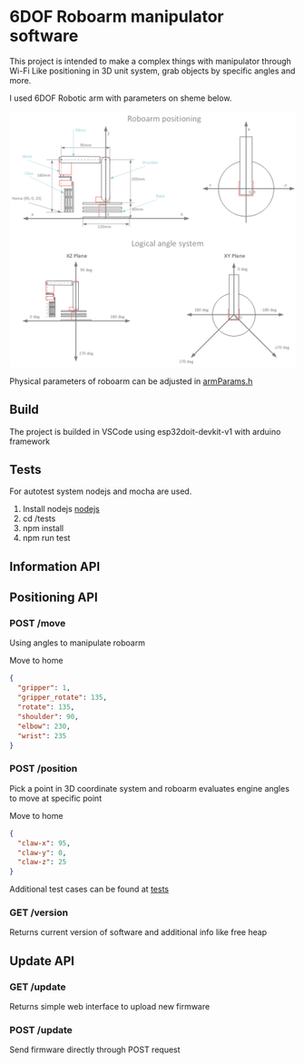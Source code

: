 # 6DOF Roboarm manipulator software

This project is intended to make a complex things with manipulator through Wi-Fi
Like positioning in 3D unit system, grab objects by specific angles and more.


I used 6DOF Robotic arm with parameters on sheme below.
 
![Roboarm scheme](/docs/scheme.png "Roboarm scheme")

Physical parameters of roboarm can be adjusted in [armParams.h](/include/armParams.h "armParams.h")

## Build

The project is builded in VSCode using esp32doit-devkit-v1 with arduino framework

## Tests

For autotest system nodejs and mocha are used.

1. Install nodejs [nodejs](https://nodejs.org "nodejs")
2. cd /tests
3. npm install
4. npm run test
   
## Information API

## Positioning API
### POST /move
Using angles to manipulate roboarm

Move to home
```json
{
  "gripper": 1,
  "gripper_rotate": 135,
  "rotate": 135,
  "shoulder": 90,
  "elbow": 230,
  "wrist": 235
}
```

### POST /position
Pick a point in 3D coordinate system and roboarm evaluates engine angles to move at specific point

Move to home
```json
{
  "claw-x": 95,
  "claw-y": 0,
  "claw-z": 25
}
```

Additional test cases can be found at [tests](/tests "tests")

### GET /version
Returns current version of software and additional info like free heap 

## Update API
### GET /update
Returns simple web interface to upload new firmware

### POST /update
Send firmware directly through POST request






